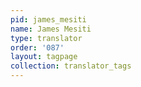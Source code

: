 ```yaml
---
pid: james_mesiti
name: James Mesiti
type: translator
order: '087'
layout: tagpage
collection: translator_tags
---
```

